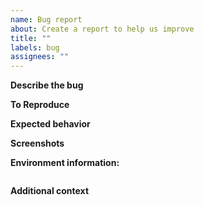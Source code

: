```yaml
---
name: Bug report
about: Create a report to help us improve
title: ""
labels: bug
assignees: ""
---
```


**Describe the bug**

<!-- A clear and concise description of what the bug is. -->

**To Reproduce**

<!-- Steps to reproduce the behavior: -->
<!-- If you are running into trouble with a particular command please -->
<!-- run that command with the "-vv" flag for easier debugging -->

**Expected behavior**

<!-- A clear and concise description of what you expected to happen. -->

**Screenshots**

<!-- If applicable, add screenshots to help explain your problem. -->

**Environment information:**

<!-- Please run `npx auto info` and put the results in the section below -->

```txt

```

**Additional context**

<!-- Add any other context about the problem here. -->
